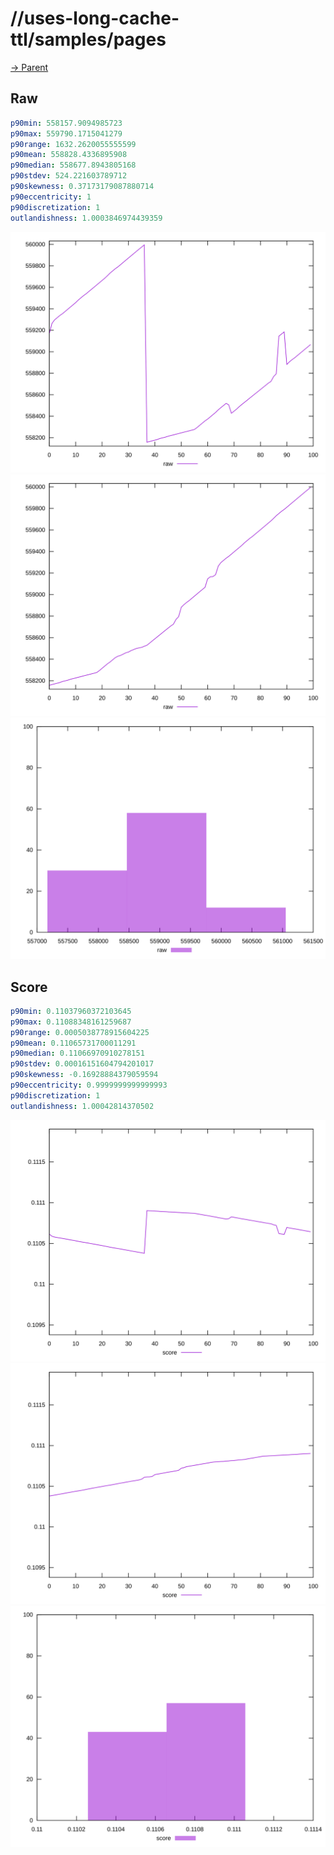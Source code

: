
# //uses-long-cache-ttl/samples/pages

[→ Parent](../..)


## Raw


```yaml
p90min: 558157.9094985723
p90max: 559790.1715041279
p90range: 1632.2620055555599
p90mean: 558828.4336895908
p90median: 558677.8943805168
p90stdev: 524.221603789712
p90skewness: 0.37173179087880714
p90eccentricity: 1
p90discretization: 1
outlandishness: 1.0003846974439359

```

![PLOT: raw-values](./raw/values.svg)![PLOT: raw-sorted](./raw/sorted.svg)![PLOT: raw-histogram](./raw/histogram.svg)
## Score


```yaml
p90min: 0.11037960372103645
p90max: 0.11088348161259687
p90range: 0.0005038778915604225
p90mean: 0.11065731700011291
p90median: 0.11066970910278151
p90stdev: 0.00016151604794201017
p90skewness: -0.16928884379059594
p90eccentricity: 0.9999999999999993
p90discretization: 1
outlandishness: 1.00042814370502

```

![PLOT: score-values](./score/values.svg)![PLOT: score-sorted](./score/sorted.svg)![PLOT: score-histogram](./score/histogram.svg)